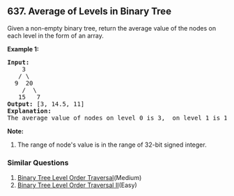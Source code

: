 ## 637. Average of Levels in Binary Tree

Given a non-empty binary tree, return the average value of the nodes on each level in the form of an array.

<p><b>Example 1:</b><br />
<pre>
<b>Input:</b>
    3
   / \
  9  20
    /  \
   15   7
<b>Output:</b> [3, 14.5, 11]
<b>Explanation:</b>
The average value of nodes on level 0 is 3,  on level 1 is 14.5, and on level 2 is 11. Hence return [3, 14.5, 11].
</pre>
</p>

<p><b>Note:</b><br>
<ol>
<li>The range of node's value is in the range of 32-bit signed integer.</li>
</ol>
</p>

### Similar Questions
  1. [Binary Tree Level Order Traversal](https://github.com/openset/leetcode/tree/master/solution/binary-tree-level-order-traversal)(Medium)
  1. [Binary Tree Level Order Traversal II](https://github.com/openset/leetcode/tree/master/solution/binary-tree-level-order-traversal-ii)(Easy)
